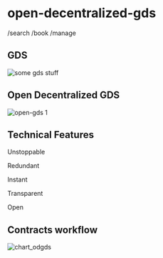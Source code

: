 # open-decentralized-gds
/search /book /manage


## GDS

![some gds stuff](https://upload.wikimedia.org/wikipedia/commons/8/8e/Diagram_of_an_airline_Global_Distribution_System.jpg)

## Open Decentralized GDS

![open-gds 1](https://user-images.githubusercontent.com/25910069/34645567-1ae5e71a-f349-11e7-892e-2ccce65ccdce.png)

## Technical Features

Unstoppable

Redundant

Instant

Transparent

Open


## Contracts workflow

![chart_odgds](https://user-images.githubusercontent.com/25910069/34645526-dca1d780-f347-11e7-9c9b-e2e226a81a4d.png)

  
